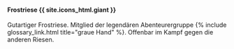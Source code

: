---
---

#### Frostriese {{ site.icons_html.giant }}

Gutartiger Frostriese. Mitglied der legendären Abenteurergruppe {% include glossary_link.html title="graue Hand" %}.
Offenbar im Kampf gegen die anderen Riesen.
